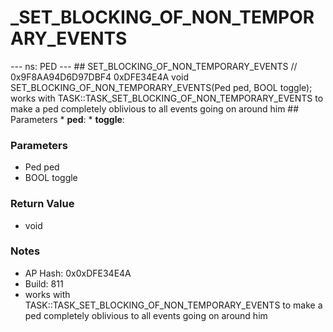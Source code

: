 # _SET_BLOCKING_OF_NON_TEMPORARY_EVENTS

--- ns: PED --- ## SET_BLOCKING_OF_NON_TEMPORARY_EVENTS  // 0x9F8AA94D6D97DBF4 0xDFE34E4A void SET_BLOCKING_OF_NON_TEMPORARY_EVENTS(Ped ped, BOOL toggle);  works with TASK::TASK_SET_BLOCKING_OF_NON_TEMPORARY_EVENTS to make a ped completely oblivious to all events going on around him  ## Parameters * **ped**: * **toggle**:

### Parameters
* Ped ped
* BOOL toggle

### Return Value
* void

### Notes
* AP Hash: 0x0xDFE34E4A
* Build: 811
* works with TASK::TASK_SET_BLOCKING_OF_NON_TEMPORARY_EVENTS to make a ped completely oblivious to all events going on around him

